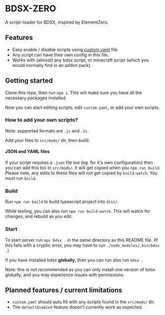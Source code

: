 # BDSX-ZERO

A script-loader for BDSX, inspired by ElementZero.

## Features

- Easy enable / disable scripts using [custom.yaml](custom.yaml) file.
- Any script can have their own config in this file.
- Works with (almost) any bdsx script, or minecraft script (which you would normally find in an addon pack).

## Getting started

Clone this repo, then run `npm i`. This will make sure you have all the necessary packages installed.

Now you can start editing scripts, edit `custom.yaml`, or add your own scripts.

### How to add your own scripts?

Note: supported formats are `.js` and `.ts`.

Add your files to `src/mods/` dir, then build.

#### JSON and YAML files

If your script requires a `.json` file too (eg. for it's own configuration) then you can add this too in `src/mods/`. It will get copied when you `npm run build`. Please note, any edits to these files will not get copied by `build:watch`. You *must* run `build`.

### Build

Run `npm run build` to build typescript project into `dist/`.

While testing, you can also run `npm run build:watch`. This will watch for changes, and rebuild as you edit.

### Start

To start server run `npx bdsx .` in the same directory as this README file. (If this fails with a cryptic error, you may have to run `./node_modules/.bin/bdsx .`)

If you have installed bdsx **globally**, then you can run also run `bdsx .`

Note: this is not recommended as you can only install one version of bdsx globally, and you may experience issues with permissions.

## Planned features / current limitations

- `custom.yaml` should auto fill with any scripts found in the `src/mods/` dir.
- The `defaultEnabled` feature doesn't currently work as expected.
